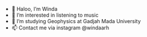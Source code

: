 - 👋 Haloo, I’m Winda
- 👀 I’m interested in listening to music
- 🌱 I’m studying Geophysics at Gadjah Mada University
- 📫 Contact me via instagram @windaarh
